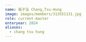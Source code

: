 ```yaml
---
name: 張子泓 Chang,Tsu-Hung
image: images/members/313551131.jpg 
role: current-master
enteryear: 2024
aliases:
  - chang tsu hung
---
```

